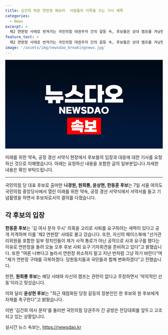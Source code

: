 ```yaml
---
title: 김건희 파문 연판장 해보라  사람들의 이목을 끄는 기사 제목
categories:
  - News
excerpt: >
  제2 연판장 사태로 번져가는 국민의힘 대권주자 간의 갈등 속, 후보들은 상대 캠프를 겨냥한 발언을 펼치고 있다. 나경원과 윤상현 후보는 네거티브 공방을 비판하며 자제를 촉구했고, 원희룡 후보는 자신의 캠프와 관련이 없다고 주장했다. 한동훈 후보는 자신을 공격하는 세력에 대해 사퇴를 고려하고 있다고 전했다. 이에 각 후보들의 공방과 정계 장본인들의 촉구로 당의 분위기가 긴장되고 있다. (150자)
feature_text: >
  제2 연판장 사태로 번져가는 국민의힘 대권주자 간의 갈등 속, 후보들은 상대 캠프를 겨냥한 발언을 펼치고 있다. 나경원과 윤상현 후보는 네거티브 공방을 비판하며 자제를 촉구했고, 원희룡 후보는 자신의 캠프와 관련이 없다고 주장했다. 한동훈 후보는 자신을 공격하는 세력에 대해 사퇴를 고려하고 있다고 전했다. 이에 각 후보들의 공방과 정계 장본인들의 촉구로 당의 분위기가 긴장되고 있다. (150자)
image: '/assets/img/newsdao_breakingnews.jpg'
---
```


<p><img src="/assets/img/newsdao_breakingnews.jpg" alt="cryptoinkorea 속보" /></p>

<p>미래를 위한 약속, 공정 경선 서약식 현장에서 후보들의 입장과 대응에 대한 기사를 요청하신 것으로 이해했습니다. 아래는 요청하신 내용을 포함한 글의 일부분입니다.자세한 내용은 확인 부탁드립니다.</p>

<hr />

<p>국민의힘 당 대표 후보로 출마한 <b>나경원, 원희룡, 윤상현, 한동훈 후보</b>는 7일 서울 여의도 국민의힘 중앙당사에서 열린 미래를 위한 약속, 공정 경선 서약식에서 서약서를 들고 기념촬영을 하면서 후보자로서의 결의를 다졌습니다.</p>

<h2 data-ke-size="size26">각 후보의 입장</h2>

<p><b>한동훈 후보</b>는 '김 여사 문자 무시' 의혹을 고리로 사퇴를 요구하려는 세력이 있다고 공개 저격하며 이를 '제2 연판장' 사태로 몰고 갔습니다. 또한, 자신의 페이스북에 "선거관리위원을 포함한 일부 정치인들이 제가 사적 통로가 아닌 공적으로 사과 요구를 했다는 이유로 연판장을 돌려 오늘 오후 후보 사퇴 요구 기자회견을 준비하고 있다"고 밝혔습니다. 또한 "여론 나쁘다고 놀라서 연판장 취소하지 말고 지난 번처럼 그냥 하기 바란다"며 "제가 연판장 구태를 극복하겠다. 당원동지들과 국민들과 함께 변화하겠다"고 전했습니다.</p>

<p>한편, <b>원희룡 후보</b>는 해당 사태와 자신의 캠프는 관련이 없다고 주장하면서 '악의적인 선동'이라고 맞섰습니다.</p>

<p>이와 달리 <b>윤상현 후보</b>는 "최근 재점화된 당정 갈등의 장본인인 한 후보와 원 후보에게 자제를 촉구한다"고 밝혔습니다.</p>

<p>이번 '김건희 여사 문자'를 둘러싼 국민의힘 당권주자 간 공방은 전당대회를 앞두고 고조되고 있는 상황입니다.</p>

<p data-ke-size="size16"></p>
실시간 뉴스 속보는, <a href="https://newsdao.kr" rel="dofollow">https://newsdao.kr</a>


